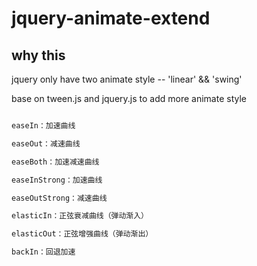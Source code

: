 # jquery-animate-extend

why this
----------------------------

jquery only have two animate style -- 'linear' && 'swing'

base on tween.js and jquery.js to add more animate style

```bash

easeIn：加速曲线

easeOut：减速曲线

easeBoth：加速减速曲线

easeInStrong：加速曲线

easeOutStrong：减速曲线

elasticIn：正弦衰减曲线（弹动渐入）

elasticOut：正弦增强曲线（弹动渐出）

backIn：回退加速


